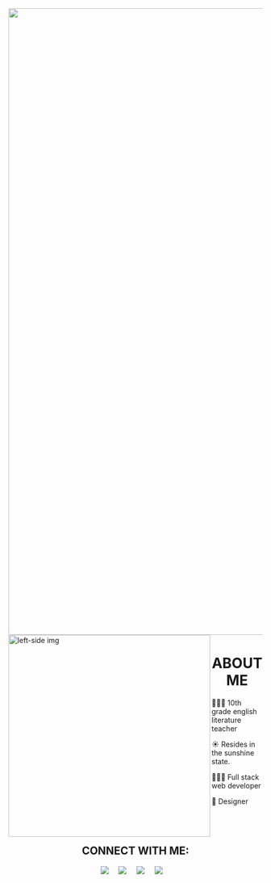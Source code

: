 

<img width="1241"  src="https://user-images.githubusercontent.com/101064266/179414446-b795002d-0569-43b2-9059-7e0e9171e8c9.png">


<img src="https://user-images.githubusercontent.com/101064266/179419345-f949c333-d2c5-427b-9d08-734eb74fe0e5.gif" alt="left-side img" align="left" width="400" height="auto"/> 


<h1 align="center"> ABOUT ME </h1>
<p> 👩🏾‍🏫 10th grade english literature teacher </p> 
<p> ☀️  Resides in the sunshine state.  </p>
<p> 👩🏾‍💻 Full stack web developer </p> 
<p> 🎨 Designer </p>

<br>

 
 

<br> 
<h2 align="center">CONNECT WITH ME:</h2>
<p align="center">
  <a href="mailto:charlottearichard@gmail.com?subject=Olá%20Bruno%20Tacca"><img src="https://img.shields.io/badge/gmail-%23D14836.svg?&style=for-the-badge&logo=gmail&logoColor=white" /></a>&nbsp;&nbsp;&nbsp;&nbsp;
  <a href="https://www.facebook.com/charlottearichard"><img src="https://img.shields.io/badge/facebook-%233B5998.svg?&style=for-the-badge&logo=facebook&logoColor=white" /></a>&nbsp;&nbsp;&nbsp;&nbsp;
  <a href="https://www.instagram.com/charlottearichard/"><img src="https://img.shields.io/badge/instagram-%23dc2743.svg?&style=for-the-badge&logo=instagram&logoColor=white" /></a>&nbsp;&nbsp;&nbsp;&nbsp;
  <a href="https://www.linkedin.com/in/charlottearichard/"><img src="https://img.shields.io/badge/linkedin-%230077B5.svg?&style=for-the-badge&logo=linkedin&logoColor=white" /></a>&nbsp;&nbsp;&nbsp;&nbsp;
  <!--
  <a href="https://twitter.com/"><img src="https://img.shields.io/badge/twitter-%231DA1F2.svg?&style=for-the-badge&logo=twitter&logoColor=white" /></a>&nbsp;&nbsp;&nbsp;&nbsp;
 
 
 





